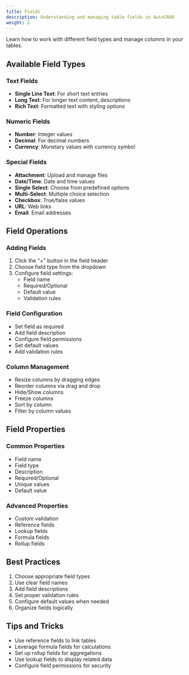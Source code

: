 ```yaml
---
title: Fields
description: Understanding and managing table fields in AutoCRUD
weight: 2
---
```


Learn how to work with different field types and manage columns in your tables.

## Available Field Types

### Text Fields

- **Single Line Text**: For short text entries
- **Long Text**: For longer text content, descriptions
- **Rich Text**: Formatted text with styling options

### Numeric Fields

- **Number**: Integer values
- **Decimal**: For decimal numbers
- **Currency**: Monetary values with currency symbol

### Special Fields

- **Attachment**: Upload and manage files
- **Date/Time**: Date and time values
- **Single Select**: Choose from predefined options
- **Multi-Select**: Multiple choice selection
- **Checkbox**: True/false values
- **URL**: Web links
- **Email**: Email addresses

## Field Operations

### Adding Fields

1. Click the "+" button in the field header
2. Choose field type from the dropdown
3. Configure field settings:
   - Field name
   - Required/Optional
   - Default value
   - Validation rules

### Field Configuration

- Set field as required
- Add field description
- Configure field permissions
- Set default values
- Add validation rules

### Column Management

- Resize columns by dragging edges
- Reorder columns via drag and drop
- Hide/Show columns
- Freeze columns
- Sort by column
- Filter by column values

## Field Properties

### Common Properties

- Field name
- Field type
- Description
- Required/Optional
- Unique values
- Default value

### Advanced Properties

- Custom validation
- Reference fields
- Lookup fields
- Formula fields
- Rollup fields

## Best Practices

1. Choose appropriate field types
2. Use clear field names
3. Add field descriptions
4. Set proper validation rules
5. Configure default values when needed
6. Organize fields logically

## Tips and Tricks

- Use reference fields to link tables
- Leverage formula fields for calculations
- Set up rollup fields for aggregations
- Use lookup fields to display related data
- Configure field permissions for security
